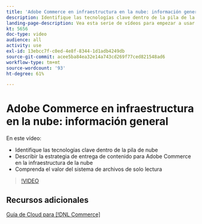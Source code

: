 ```yaml
---
title: 'Adobe Commerce en infraestructura en la nube: información general'
description: Identifique las tecnologías clave dentro de la pila de la nube. Describa la estrategia de entrega de contenido para Adobe Commerce. Comprenda el valor del sistema de archivos de solo lectura.
landing-page-description: Vea esta serie de vídeos para empezar a usar la infraestructura en la nube utilizada para implementar y administrar Adobe Commerce.
kt: 5656
doc-type: video
audience: all
activity: use
exl-id: 13ebcc7f-c0ed-4e8f-8344-1d1adb4249db
source-git-commit: acee5ba84ea32e14a743cd269f77ced821548ad6
workflow-type: tm+mt
source-wordcount: '93'
ht-degree: 61%

---
```


# Adobe Commerce en infraestructura en la nube: información general

En este vídeo:

- Identifique las tecnologías clave dentro de la pila de nube &#x200B;
- Describir la estrategia de entrega de contenido para Adobe Commerce en la infraestructura de la nube
- Comprenda el valor del sistema de archivos de solo lectura

>[!VIDEO](https://video.tv.adobe.com/v/35298?quality=12&learn=on)

## Recursos adicionales

[Guía de Cloud para [!DNL Commerce]](https://devdocs.magento.com/cloud/bk-cloud.html)
